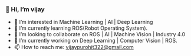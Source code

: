 <!-- ** vijaypurohit322/vijaypurohit322** is a ✨ _special_ ✨ repository because its `README.md` (this file) appears on your GitHub profile. -->

<!-- Here are some ideas to get you started: -->
### 👋 Hi, I’m vijay
- 👀 I’m interested in Machine Learning | AI | Deep Learning
- 🌱 I’m currently learning ROS(Robot Operating System).
- 💞️ I’m looking to collaborate on ROS | AI | Machine Vision | Industry 4.0
- 🔭 I’m currently working on Deep Learning | Computer Vision | ROS.
- 📫 How to reach me: vijaypurohit322@gmail.com
